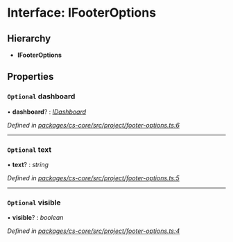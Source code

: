 # Interface: IFooterOptions

## Hierarchy

* **IFooterOptions**

## Properties

### `Optional` dashboard

• **dashboard**? : *[IDashboard](_cs_core_src_dashboard_dashboard_.idashboard.md)*

*Defined in [packages/cs-core/src/project/footer-options.ts:6](https://github.com/TNOCS/csnext/blob/34474da7/packages/cs-core/src/project/footer-options.ts#L6)*

___

### `Optional` text

• **text**? : *string*

*Defined in [packages/cs-core/src/project/footer-options.ts:5](https://github.com/TNOCS/csnext/blob/34474da7/packages/cs-core/src/project/footer-options.ts#L5)*

___

### `Optional` visible

• **visible**? : *boolean*

*Defined in [packages/cs-core/src/project/footer-options.ts:4](https://github.com/TNOCS/csnext/blob/34474da7/packages/cs-core/src/project/footer-options.ts#L4)*
